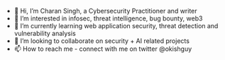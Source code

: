 - 👋 Hi, I’m Charan Singh, a Cybersecurity Practitioner and writer
- 👀 I’m interested in infosec, threat intelligence, bug bounty, web3
- 🌱 I’m currently learning web application security, threat detection and vulnerability analysis
- 💞️ I’m looking to collaborate on security + AI related projects
- 📫 How to reach me - connect with me on twitter @okishguy

<!---
Accutie/Accutie is a ✨ special ✨ repository because its `README.md` (this file) appears on your GitHub profile.
You can click the Preview link to take a look at your changes.
--->
